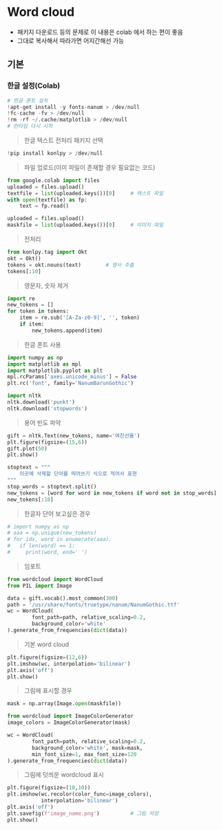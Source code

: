 # Word cloud

- 패키지 다운로드 등의 문제로 이 내용은 colab 에서 하는 편이 좋음
- 그대로 복사해서 따라가면 어지간해선 가능

## 기본

### 한글 설정(Colab)

```python
# 한글 폰트 설치
!apt-get install -y fonts-nanum > /dev/null
!fc-cache -fv > /dev/null
!rm -rf ~/.cache/matplotlib > /dev/null
# 런타임 다시 시작
```

> 한글 텍스트 전처리 패키지 선택

```python
!pip install konlpy > /dev/null
```

> 파일 업로드(이미 파일이 존재할 경우 필요없는 코드)

```python
from google.colab import files
uploaded = files.upload()
textfile = list(uploaded.keys())[0]		# 텍스트 파일
with open(textfile) as fp:
    text = fp.read()			
```

```python
uploaded = files.upload()
maskfile = list(uploaded.keys())[0]		# 이미지 파일
```

> 전처리

```python
from konlpy.tag import Okt
okt = Okt()
tokens = okt.nouns(text)		# 명사 추출
tokens[:10]
```

> 영문자, 숫자 제거

```python
import re
new_tokens = []
for token in tokens:
    item = re.sub('[A-Za-z0-9]', '', token)
    if item:
        new_tokens.append(item)
```

> 한글 폰트 사용

```python
import numpy as np
import matplotlib as mpl
import matplotlib.pyplot as plt
mpl.rcParams['axes.unicode_minus'] = False
plt.rc('font', family='NanumBarunGothic') 
```

```python
import nltk
nltk.download('punkt')
nltk.download('stopwords')
```

> 용어 빈도 파악

```python
gift = nltk.Text(new_tokens, name='여친선물')
plt.figure(figsize=(15,6))
gift.plot(50)
plt.show()
```

```python
stoptext = """
    이곳에 삭제할 단어를 띄어쓰기 식으로 적어서 표현
"""
stop_words = stoptext.split()
new_tokens = [word for word in new_tokens if word not in stop_words]
new_tokens[:10]
```

> 한글자 단어 보고싶은 경우

```python
# import numpy as np
# aaa = np.unique(new_tokens)
# for idx, word in enumerate(aaa):
#   if len(word) == 1:
#     print(word, end=' ')
```

> 임포트

```python
from wordcloud import WordCloud
from PIL import Image
```

```python
data = gift.vocab().most_common(300)
path = '/usr/share/fonts/truetype/nanum/NanumGothic.ttf'
wc = WordCloud(
        font_path=path, relative_scaling=0.2,
        background_color='white'
).generate_from_frequencies(dict(data))
```

> 기본 word cloud

```python
plt.figure(figsize=(12,6))
plt.imshow(wc, interpolation='bilinear')
plt.axis('off')
plt.show()
```

> 그림에 표시할 경우

```python
mask = np.array(Image.open(maskfile))

from wordcloud import ImageColorGenerator
image_colors = ImageColorGenerator(mask)
```

```python
wc = WordCloud(
        font_path=path, relative_scaling=0.2,
        background_color='white', mask=mask,
        min_font_size=1, max_font_size=120
).generate_from_frequencies(dict(data))
```

> 그림에 덧씌운 wordcloud 표시

```python
plt.figure(figsize=(10,10))
plt.imshow(wc.recolor(color_func=image_colors), 
           interpolation='bilinear')
plt.axis('off')
plt.savefig(f'image_name.png')			# 그림 저장
plt.show()
```

